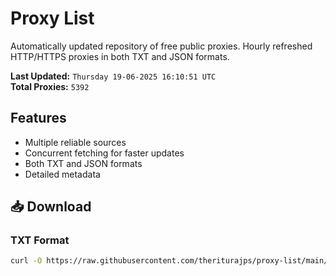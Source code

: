 # Proxy List

Automatically updated repository of free public proxies. Hourly refreshed HTTP/HTTPS proxies in both TXT and JSON formats.

**Last Updated:** `Thursday 19-06-2025 16:10:51 UTC`  
**Total Proxies:** `5392`

## Features
- Multiple reliable sources
- Concurrent fetching for faster updates
- Both TXT and JSON formats
- Detailed metadata

## 📥 Download

### TXT Format
```bash
curl -O https://raw.githubusercontent.com/theriturajps/proxy-list/main/proxies.txt